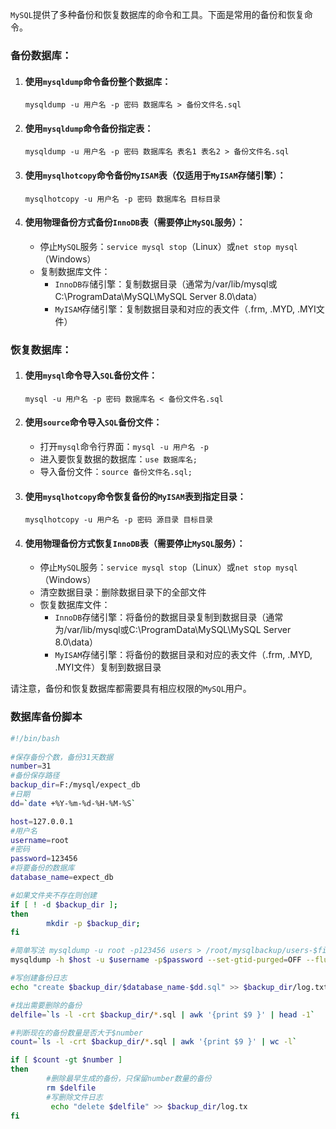 `MySQL`提供了多种备份和恢复数据库的命令和工具。下面是常用的备份和恢复命令。

### 备份数据库：

1. #### 使用`mysqldump`命令备份整个数据库：

   ```shell
   mysqldump -u 用户名 -p 密码 数据库名 > 备份文件名.sql
   ```

2. #### 使用`mysqldump`命令备份指定表：

   ```shell
   mysqldump -u 用户名 -p 密码 数据库名 表名1 表名2 > 备份文件名.sql
   ```

3. #### 使用`mysqlhotcopy`命令备份`MyISAM`表（仅适用于`MyISAM`存储引擎）：

   ```shell
   mysqlhotcopy -u 用户名 -p 密码 数据库名 目标目录
   ```

4. #### 使用物理备份方式备份`InnoDB`表（需要停止`MySQL`服务）：

   - 停止`MySQL`服务：`service mysql stop`（Linux）或`net stop mysql`（Windows）
   - 复制数据库文件：
     - `InnoDB存`储引擎：复制数据目录（通常为/var/lib/mysql或C:\ProgramData\MySQL\MySQL Server 8.0\data）
     - `MyISAM`存储引擎：复制数据目录和对应的表文件（.frm, .MYD, .MYI文件）

### 恢复数据库：

1. #### 使用`mysql`命令导入`SQL`备份文件：

   ```shell
   mysql -u 用户名 -p 密码 数据库名 < 备份文件名.sql
   ```

2. #### 使用`source`命令导入`SQL`备份文件：

   - 打开`mysql`命令行界面：`mysql -u 用户名 -p`
   - 进入要恢复数据的数据库：`use 数据库名;`
   - 导入备份文件：`source 备份文件名.sql;`

3. #### 使用`mysqlhotcopy`命令恢复备份的`MyISAM`表到指定目录：

   ```shell
   mysqlhotcopy -u 用户名 -p 密码 源目录 目标目录
   ```

4. #### 使用物理备份方式恢复`InnoDB`表（需要停止`MySQL`服务）：

   - 停止`MySQL`服务：`service mysql stop`（Linux）或`net stop mysql`（Windows）
   - 清空数据目录：删除数据目录下的全部文件
   - 恢复数据库文件：
     - `InnoDB`存储引擎：将备份的数据目录复制到数据目录（通常为/var/lib/mysql或C:\ProgramData\MySQL\MySQL Server 8.0\data）
     - `MyISAM`存储引擎：将备份的数据目录和对应的表文件（.frm, .MYD, .MYI文件）复制到数据目录

请注意，备份和恢复数据库都需要具有相应权限的`MySQL`用户。





### 数据库备份脚本

```sh
#!/bin/bash
  
#保存备份个数，备份31天数据
number=31
#备份保存路径
backup_dir=F:/mysql/expect_db
#日期
dd=`date +%Y-%m-%d-%H-%M-%S`

host=127.0.0.1
#用户名
username=root
#密码
password=123456
#将要备份的数据库
database_name=expect_db

#如果文件夹不存在则创建
if [ ! -d $backup_dir ];
then
        mkdir -p $backup_dir;
fi

#简单写法 mysqldump -u root -p123456 users > /root/mysqlbackup/users-$filename.sql
mysqldump -h $host -u $username -p$password --set-gtid-purged=OFF --flush-logs --lock-tables -B $database_name > $backup_dir/$database_name-$dd.sql

#写创建备份日志
echo "create $backup_dir/$database_name-$dd.sql" >> $backup_dir/log.txt

#找出需要删除的备份
delfile=`ls -l -crt $backup_dir/*.sql | awk '{print $9 }' | head -1`

#判断现在的备份数量是否大于$number
count=`ls -l -crt $backup_dir/*.sql | awk '{print $9 }' | wc -l`

if [ $count -gt $number ]
then
        #删除最早生成的备份，只保留number数量的备份
        rm $delfile
        #写删除文件日志
         echo "delete $delfile" >> $backup_dir/log.tx
fi
```



